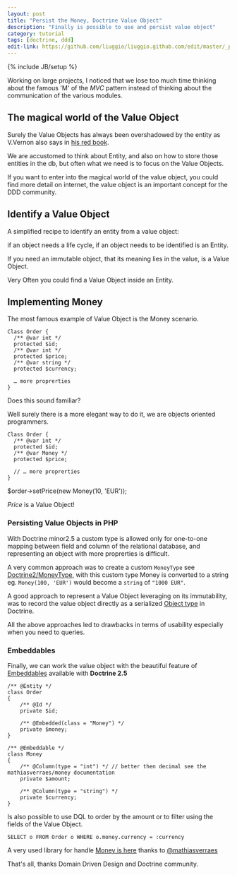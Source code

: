 ```yaml
---
layout: post
title: "Persist the Money, Doctrine Value Object"
description: "Finally is possible to use and persist value object"
category: tutorial
tags: [doctrine, ddd]
edit-link: https://github.com/liuggio/liuggio.github.com/edit/master/_posts/2014-03-21-persist-the-money-doctrine-value-object.md
---
```

{% include JB/setup %}

Working on large projects, I noticed that we lose too much time thinking about the famous 'M' of the *MVC* pattern 
instead of thinking about the communication of the various modules.

## The magical world of the Value Object

Surely the Value Objects has always been overshadowed by the entity as V.Vernon also says in [his red book](http://www.amazon.it/Implementing-Domain-Driven-Design-Vaughn-Vernon/dp/0321834577).

We are accustomed to think about Entity, and also on how to store those entities in the db, but often what we need is to focus on the Value Objects.

If you want to enter into the magical world of the value object, you could find more detail on internet, the value object is an important concept for the DDD community.

## Identify a Value Object

A simplified recipe to identify an entity from a value object:

if an object needs a life cycle, if an object needs to be identified is an Entity.

If you need an immutable object, that its meaning lies in the value, is a Value Object.

Very Often you could find a Value Object inside an Entity.

## Implementing Money

The most famous example of Value Object is the Money scenario.

	Class Order {
	  /** @var int */
	  protected $id;
	  /** @var int */
	  protected $price;
	  /** @var string */
	  protected $currency;
	  
	  … more proprerties
	}

Does this sound familiar?

Well surely there is a more elegant way to do it, we are objects oriented programmers.

	Class Order {
	  /** @var int */
	  protected $id;
	  /** @var Money */
	  protected $price;
	  
	  // … more proprerties
	}  

   $order->setPrice(new Money(10, 'EUR'));

*Price* is a Value Object!

### Persisting Value Objects in PHP

With Doctrine minor2.5 a custom type is allowed only for one-to-one mapping between field and column of the relational database,
and representing an object with more proprerties is difficult.

A very common approach was to create a custom `MoneyType` see [Doctrine2/MoneyType](https://github.com/mathiasverraes/money/blob/708d8d53b2374e1f9686dceee4f9636df32f6d43/lib/Money/Doctrine2/MoneyType.php), with this custom type Money is converted to a string eg. `Money(100, 'EUR')` would become a `string` of `"1000 EUR"`.

A good approach to represent a Value Object leveraging on its immutability, was to record the value object directly as a serialized [Object type](http://doctrine-orm.readthedocs.org/en/latest/reference/basic-mapping.html#doctrine-mapping-types) in Doctrine.

All the above approaches led to drawbacks in terms of usability especially when you need to queries.

### Embeddables

Finally, we can work the value object with the beautiful feature of [Embeddables](http://doctrine-orm.readthedocs.org/en/latest/tutorials/embeddables.html) available with **Doctrine 2.5**

	/** @Entity */
	class Order
	{
	    /** @Id */
	    private $id;

	    /** @Embedded(class = "Money") */
	    private $money;
	}

	/** @Embeddable */
	class Money
	{
	    /** @Column(type = "int") */ // better then decimal see the mathiasverraes/money documentation
	    private $amount;

	    /** @Column(type = "string") */
	    private $currency;
	}

Is also possible to use DQL to order by the amount or to filter using the fields of the Value Object.

	SELECT o FROM Order o WHERE o.money.currency = :currency


A very used library for handle [Money is here](https://packagist.org/packages/mathiasverraes/money) thanks to [@mathiasverraes](https://twitter.com/mathiasverraes)

That's all, thanks Domain Driven Design and Doctrine community.
